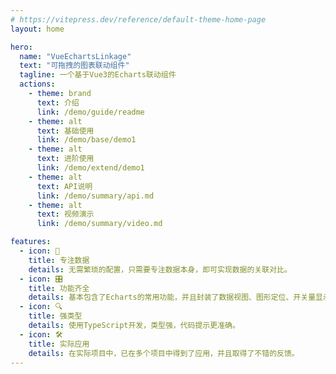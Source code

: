 ```yaml
---
# https://vitepress.dev/reference/default-theme-home-page
layout: home

hero:
  name: "VueEchartsLinkage"
  text: "可拖拽的图表联动组件"
  tagline: 一个基于Vue3的Echarts联动组件
  actions:
    - theme: brand
      text: 介绍
      link: /demo/guide/readme
    - theme: alt
      text: 基础使用
      link: /demo/base/demo1
    - theme: alt
      text: 进阶使用
      link: /demo/extend/demo1
    - theme: alt
      text: API说明
      link: /demo/summary/api.md
    - theme: alt
      text: 视频演示
      link: /demo/summary/video.md

features:
  - icon: 🎯
    title: 专注数据
    details: 无需繁琐的配置，只需要专注数据本身，即可实现数据的关联对比。
  - icon: 🎛
    title: 功能齐全
    details: 基本包含了Echarts的常用功能，并且封装了数据视图、图形定位、开关量显示等拓展功能。
  - icon: 🔍
    title: 强类型
    details: 使用TypeScript开发，类型强，代码提示更准确。
  - icon: 🛠️
    title: 实际应用
    details: 在实际项目中，已在多个项目中得到了应用，并且取得了不错的反馈。
---
```

